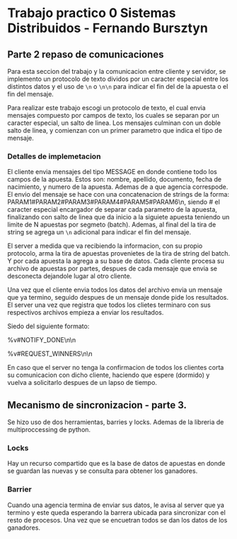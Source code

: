 # Trabajo practico 0 Sistemas Distribuidos - Fernando Bursztyn



## Parte 2 repaso de comunicaciones 

Para esta seccion del trabajo  y la comunicacion entre cliente y servidor, se implemento un protocolo de texto dividos por un caracter especial entre los distintos datos y el uso de `\n` o `\n\n` para indicar el fin del de la apuesta o el fin del mensaje.

Para realizar este trabajo escogi un protocolo de texto, el cual envia mensajes compuesto por campos de texto, los cuales se separan por un
caracter especial, un salto de linea. Los mensajes culminan con un doble salto de linea, y comienzan con un primer parametro que indica el tipo de mensaje.


### Detalles de implemetacion

El cliente envia mensajes del tipo MESSAGE en donde contiene todo los campos de la apuesta. Estos son: nombre, apellido, documento, fecha de nacimiento, y numero de la apuesta. Ademas de a que agencia correspode. El envio del mensaje se hace con una concatenacion de strings de la forma: PARAM1#PARAM2#PARAM3#PARAM4#PARAM5#PARAM6\n, siendo # el caracter especial encargador de separar cada parametro de la apuesta, finalizando con salto de linea que da inicio a la siguiete apuesta teniendo un limite de N apuestas por segmeto (batch). Ademas, al final del la tira de string se agrega un `\n` adicional para indicar el fin del mensaje. 


El server a medida que va recibiendo la informacion, con su propio protocolo, arma la tira de apuestas provenietes de la tira de string del batch. Y por cada apuesta la agrega a su base de datos. Cada cliente procesa su archivo de apuestas por partes, despues de cada mensaje que envia se desconecta dejandole lugar al otro cliente.


Una vez que el cliente envia todos los datos del archivo envia un mensaje que ya termino, seguido despues de un mensaje donde pide los resultados. El server una vez que registra que todos los clietes terminaro con sus respectivos archivos empieza a enviar los resultados.

Siedo del siguiente formato: 

%v#NOTIFY_DONE\n\n

%v#REQUEST_WINNERS\n\n

En caso que el server no tenga la confirmacion de todos los clientes corta su comunicacion con dicho cliente, haciendo que espere (dormido) y vuelva a solicitarlo despues de un lapso de tiempo.


## Mecanismo de sincronizacion - parte 3.

Se hizo uso de dos herramientas, barries y locks. Ademas de la libreria de multiproccessing de python.


### Locks

Hay un recurso compartido que es la base de datos de apuestas en donde se guardan las nuevas y se consulta para obtener los ganadores.

### Barrier

Cuando una agencia termina de enviar sus datos, le avisa al server que ya termino y este queda esperando la barrera ubicada para sincronizar con el resto de procesos. Una vez que se encuetran todos se dan los datos de los ganadores.